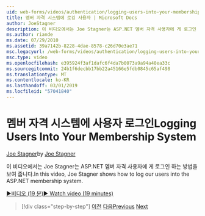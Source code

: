 ```yaml
---
uid: web-forms/videos/authentication/logging-users-into-your-membership-system
title: 멤버 자격 시스템에 로깅 사용자 | Microsoft Docs
author: JoeStagner
description: 이 비디오에서는 Joe Stagner는 ASP.NET 멤버 자격 사용자에 게 로그인 하는 방법을 보여 줍니다.
ms.author: riande
ms.date: 07/29/2010
ms.assetid: 39a7142b-8228-4dae-8578-c26d70e3ae71
msc.legacyurl: /web-forms/videos/authentication/logging-users-into-your-membership-system
msc.type: video
ms.openlocfilehash: e395924f3af1dafc6f4da7b0073a9a94a40ea33c
ms.sourcegitcommit: 24b1f6decbb17bb22a45166e5fdb0845c65af498
ms.translationtype: MT
ms.contentlocale: ko-KR
ms.lasthandoff: 03/01/2019
ms.locfileid: "57041840"
---
```

<a name="logging-users-into-your-membership-system"></a><span data-ttu-id="4a368-103">멤버 자격 시스템에 사용자 로그인</span><span class="sxs-lookup"><span data-stu-id="4a368-103">Logging Users Into Your Membership System</span></span>
====================
<span data-ttu-id="4a368-104">[Joe Stagner](https://github.com/JoeStagner)</span><span class="sxs-lookup"><span data-stu-id="4a368-104">by [Joe Stagner](https://github.com/JoeStagner)</span></span>

<span data-ttu-id="4a368-105">이 비디오에서는 Joe Stagner는 ASP.NET 멤버 자격 사용자에 게 로그인 하는 방법을 보여 줍니다.</span><span class="sxs-lookup"><span data-stu-id="4a368-105">In this video, Joe Stagner shows how to log our users into the ASP.NET membership system.</span></span>

[<span data-ttu-id="4a368-106">&#9654;비디오 (19 분)</span><span class="sxs-lookup"><span data-stu-id="4a368-106">&#9654; Watch video (19 minutes)</span></span>](https://channel9.msdn.com/Blogs/ASP-NET-Site-Videos/logging-users-into-your-membership-system)

> [!div class="step-by-step"]
> <span data-ttu-id="4a368-107">[이전](adding-users-to-your-membership-system.md)
> [다음](implement-the-registration-verification-pattern.md)</span><span class="sxs-lookup"><span data-stu-id="4a368-107">[Previous](adding-users-to-your-membership-system.md)
[Next](implement-the-registration-verification-pattern.md)</span></span>
